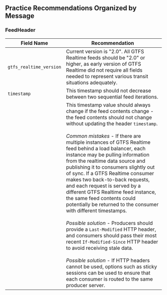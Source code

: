 ## Practice Recommendations Organized by Message

### FeedHeader

| Field Name | Recommendation |
| --- | --- |
| `gtfs_realtime_version` | Current version is "2.0".  All GTFS Realtime feeds should be "2.0" or higher, as early version of GTFS Realtime did not require all fields needed to represent various transit situations adequately. |
| `timestamp` | This timestamp should not decrease between two sequential feed iterations. |
|  | This timestamp value should always change if the feed contents change - the feed contents should not change without updating the header `timestamp`.<br><br>*Common mistakes* - If there are multiple instances of GTFS Realtime feed behind a load balancer, each instance may be pulling information from the realtime data source and publishing it to consumers slightly out of sync. If a GTFS Realtime consumer makes two back-to-back requests, and each request is served by a different GTFS Realtime feed instance, the same feed contents could potentially be returned to the consumer with different timestamps.<br><br>*Possible solution* - Producers should provide a `Last-Modified` HTTP header, and consumers should pass their most recent `If-Modified-Since` HTTP header to avoid receiving stale data.<br><br>*Possible solution* - If HTTP headers cannot be used, options such as sticky sessions can be used to ensure that each consumer is routed to the same producer server. |
